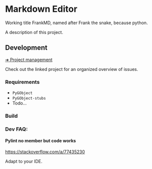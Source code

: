 # Markdown Editor

Working title FrankMD, named after Frank the snake, because python.

A description of this project.


## Development
[➜ Project management](https://github.com/users/sevonj/projects/15)

Check out the linked project for an organized overview of issues.

### Requirements
- `PyGObject`
- `PyGObject-stubs`
- Todo...

### Build

### Dev FAQ:
#### Pylint no member but code works
https://stackoverflow.com/a/77435230

Adapt to your IDE.
